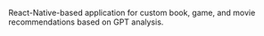 React-Native-based application for custom book, game, and movie recommendations based on GPT analysis.
